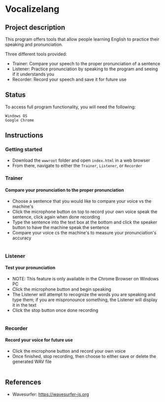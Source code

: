 # Vocalizelang

## Project description
This program offers tools that allow people learning English to practice their speaking and pronunciation. 

Three different tools provided:
- Trainer: Compare your speech to the proper pronunciation of a sentence
- Listener: Practice pronunciation by speaking to the program and seeing if it understands you
- Recorder: Record your speech and save it for future use

## Status
To access full program functionality, you will need the following:
```
Windows OS
Google Chrome
```

## Instructions
### Getting started
- Download the `wwwroot` folder and open `index.html` in a web browser
- From there, navigate to either the `Trainer`, `Listener`, or `Recorder`

### Trainer
#### Compare your pronunciation to the proper pronunciation
- Choose a sentence that you would like to compare your voice vs the machine's
- Click the microphone button on top to record your own voice speak the sentence, click again when done recording
- Type the sentence into the text box at the bottom and click the speaker button to have the machine speak the sentence
- Compare your voice cs the machine's to measure your pronunciation's accuracy<br />
    ![]()

### Listener
#### Test your pronunciation
- NOTE: This feature is only available in the Chrome Browser on Windows PC
- Click the microphone button and begin speaking
- The Listener will attempt to recognize the words you are speaking and type them; if you are mispronounce something, the Listener will display it in the text
- Click the stop button once done recording<br />
    ![]()

### Recorder
#### Record your voice for future use
- Click the microphone button and record your own voice
- Once finished, stop recording, then choose to either save or delete the generated WAV file<br />
    ![]()

## References
- Wavesurfer: https://wavesurfer-js.org